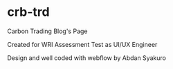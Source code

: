 # crb-trd
Carbon Trading Blog's Page

Created for WRI Assessment Test as UI/UX Engineer

Design and well coded with webflow by Abdan Syakuro
